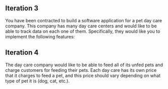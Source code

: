 ## Iteration 3

You have been contracted to build a software application for a pet day care company. This company has many day care centers and would like to be able to track data on each one of them. Specifically, they would like you to implement the following features:

<!-- * Each Day Care has a unique name, as well as a way to read that data. -->
<!-- * Each Day Care has multiple customers, and each of those customers can have multiple pets. -->
<!-- * A Day Care can find a customer by the customer's id -->
<!-- * A Day Care can list all pets that are unfed -->


## Iteration 4

The day care company would like to be able to feed all of its unfed pets and charge customers for feeding their pets. Each day care has its own price that it charges to feed a pet, and this price should vary depending on what type of pet it is (dog, cat, etc.). 
